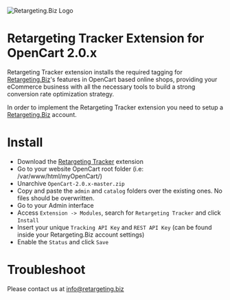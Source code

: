 ![Retargeting.Biz Logo](https://s3.amazonaws.com/techpluto/wp-content/uploads/2017/06/29185746/techp_1194697.png)

Retargeting Tracker Extension for OpenCart 2.0.x
=======================
Retargeting Tracker extension installs the required tagging for [Retargeting.Biz](https://Retargeting.biz)'s features in OpenCart based online shops, providing your eCommerce business with all the necessary tools to build a strong conversion rate optimization strategy.

In order to implement the Retargeting Tracker extension you need to setup a [Retargeting.Biz](https://Retargeting.biz) account.

Install
=======================
- Download the [Retargeting Tracker](https://github.com/retargeting/OpenCart-2.0.x/archive/master.zip) extension
- Go to your website OpenCart root folder (i.e: /var/www/html/myOpenCart/)
- Unarchive `OpenCart-2.0.x-master.zip`
- Copy and paste the `admin` and `catalog` folders over the existing ones. No files should be overwritten.
- Go to your Admin interface
- Access `Extension -> Modules`, search for `Retargeting Tracker` and click `Install`
- Insert your unique `Tracking API Key` and `REST API Key` (can be found inside your Retargeting.Biz account settings)
- Enable the `Status` and click `Save`

Troubleshoot
=======================
Please contact us at info@retargeting.biz
